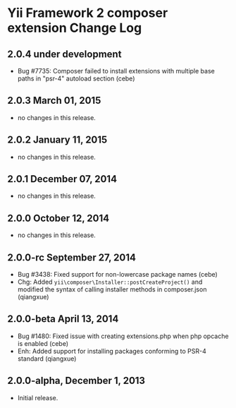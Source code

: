 Yii Framework 2 composer extension Change Log
=============================================

2.0.4 under development
-----------------------

- Bug #7735: Composer failed to install extensions with multiple base paths in "psr-4" autoload section (cebe)


2.0.3 March 01, 2015
--------------------

- no changes in this release.


2.0.2 January 11, 2015
----------------------

- no changes in this release.


2.0.1 December 07, 2014
-----------------------

- no changes in this release.


2.0.0 October 12, 2014
----------------------

- no changes in this release.


2.0.0-rc September 27, 2014
---------------------------

- Bug #3438: Fixed support for non-lowercase package names (cebe)
- Chg: Added `yii\composer\Installer::postCreateProject()` and modified the syntax of calling installer methods in composer.json (qiangxue)

2.0.0-beta April 13, 2014
-------------------------

- Bug #1480: Fixed issue with creating extensions.php when php opcache is enabled (cebe)
- Enh: Added support for installing packages conforming to PSR-4 standard (qiangxue)

2.0.0-alpha, December 1, 2013
-----------------------------

- Initial release.
